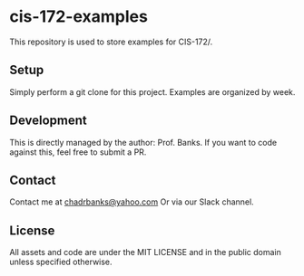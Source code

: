 # cis-172-examples

This repository is used to store examples for CIS-172/.

## Setup
Simply perform a git clone for this project.
Examples are organized by week.

## Development
This is directly managed by the author: Prof. Banks.
If you want to code against this, feel free to submit a PR.

## Contact
Contact me at chadrbanks@yahoo.com
Or via our Slack channel.

## License
All assets and code are under the MIT LICENSE and in the public domain unless specified otherwise.
